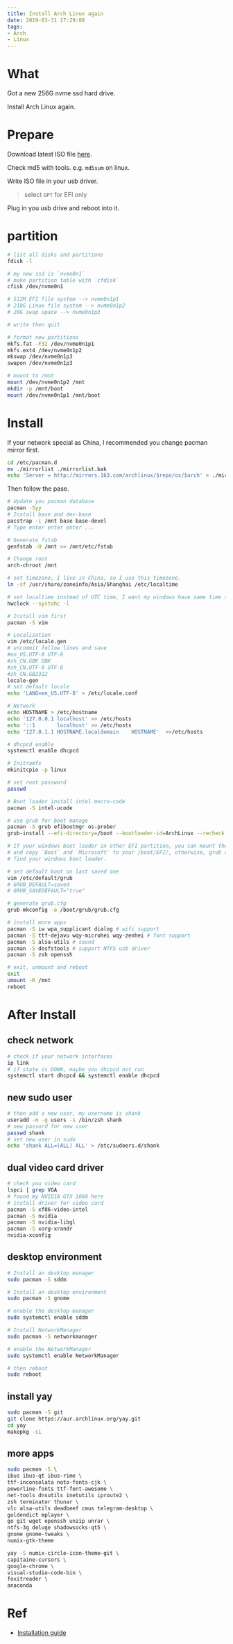 ```yaml
---
title: Install Arch Linux again
date: 2019-03-31 17:29:08
tags:
- Arch
- Linux
---
```


# What

Got a new 256G nvme ssd hard drive.

Install Arch Linux again.

<!--more-->

# Prepare

Download latest ISO file [here](https://www.archlinux.org/download/).

Check md5 with tools. e.g. `md5sum`  on linux.

Write ISO file in your usb driver.
> select `GPT` for EFI only

Plug in you usb drive and reboot into it.

# partition

```sh
# list all disks and partitions
fdisk -l

# my new ssd is `nvme0n1`
# make partition table with `cfdisk`
cfisk /dev/nvme0n1

# 512M EFI file system --> nvme0n1p1
# 218G Linux file system --> nvme0n1p2
# 20G swap space --> nvme0n1p3

# write then quit

# format new partitions
mkfs.fat -F32 /dev/nvme0n1p1
mkfs.ext4 /dev/nvme0n1p2
mkswap /dev/nvme0n1p3
swapon /dev/nvme0n1p3

# mount to /mnt
mount /dev/nvme0n1p2 /mnt
mkdir -p /mnt/boot
mount /dev/nvme0n1p1 /mnt/boot
```

# Install

If your network special as China, I recommended you change pacman mirror first.

```sh
cd /etc/pacman.d
mv ./mirrorlist ./mirrorlist.bak
echo 'Server = http://mirrors.163.com/archlinux/$repo/os/$arch' > ./mirrorlist
```

Then follow the pase.

```sh
# Update you pacman database
pacman -Syy
# Install base and dev-base
pacstrap -i /mnt base base-devel
# Type enter enter enter ...

# Generate fstab
genfstab -U /mnt >> /mnt/etc/fstab

# Change root
arch-chroot /mnt

# set timezone, I live in China, so I use this timezone.
ln -sf /usr/share/zoneinfo/Asia/Shanghai /etc/localtime

# set localtime instead of UTC time, I want my windows have same time set.
hwclock --systohc -l

# Install vim first
pacman -S vim

# Localization
vim /etc/locale.gen
# uncommit follow lines and save
#en_US.UTF-8 UTF-8
#zh_CN.GBK GBK
#zh_CN.UTF-8 UTF-8
#zh_CN.GB2312
locale-gen
# set default locale
echo 'LANG=en_US.UTF-8' > /etc/locale.conf

# Network
echo HOSTNAME > /etc/hostname
echo '127.0.0.1	localhost' >> /etc/hosts
echo '::1		localhost' >> /etc/hosts
echo '127.0.1.1	HOSTNAME.localdomain	HOSTNAME'  >>/etc/hosts

# dhcpcd enable
systemctl enable dhcpcd

# Initramfs
mkinitcpio -p linux

# set root password
passwd

# Boot loader install intel mocro-code
pacman -S intel-ucode

# use grub for boot manage
pacman -S grub efibootmgr os-prober
grub-install --efi-directory=/boot --bootloader-id=ArchLinux --recheck

# If your windows boot loader in other EFI partition, you can mount the partition,
# and copy `Boot` and `Microsoft` to your /boot/EFI/, otherwise, grub can not
# find your windows boot loader.

# set default boot on last saved one
vim /etc/default/grub
# GRUB_DEFAULT=saved
# GRUB_SAVEDEFAULT="true"

# generate grub.cfg
grub-mkconfig -o /boot/grub/grub.cfg

# install more apps
pacman -S iw wpa_supplicant dialog # wifi support
pacman -S ttf-dejavu wqy-microhei wqy-zenhei # font support
pacman -S alsa-utils # sound
pacman -S dosfstools # support NTFS usb driver
pacman -S zsh openssh

# exit, unmount and reboot
exit
umount -R /mnt
reboot
```

# After Install

## check network

```sh
# check if your network interfaces
ip link
# if state is DOWN, maybe you dhcpcd not run
systemctl start dhcpcd && systemctl enable dhcpcd
```

## new sudo user

```sh
# then add a new user, my username is shank
useradd -m -g users -s /bin/zsh shank
# new passord for new user
passwd shank
# set new user in sudo
echo 'shank ALL=(ALL) ALL' > /etc/sudoers.d/shank
```

## dual video card driver

```sh
# check you video card
lspci | grep VGA
# found my NVIDIA GTX 1060 here
# install driver for video card
pacman -S xf86-video-intel
pacman -S nvidia
pacman -S nvidia-libgl
pacman -S xorg-xrandr
nvidia-xconfig
```

## desktop environment

```sh
# Install an desktop manager
sudo pacman -S sddm

# Install an desktop environment
sudo pacman -S gnome

# enable the desktop manager
sudo systemctl enable sddm

# Install NetworkManager
sudo pacman -S networkmanager

# enable the NetworkManager
sudo systemctl enable NetworkManager

# then reboot
sudo reboot
```

## install yay

```sh
sudo pacman -S git
git clone https://aur.archlinux.org/yay.git
cd yay
makepkg -si
```

## more apps

```sh
sudo pacman -S \
ibus ibus-qt ibus-rime \
ttf-inconsolata noto-fonts-cjk \
powerline-fonts ttf-font-awesome \
net-tools dnsutils inetutils iproute2 \
zsh terminator thunar \
vlc alsa-utils deadbeef cmus telegram-desktop \
goldendict mplayer \
go git wget openssh unzip unrar \
ntfs-3g deluge shadowsocks-qt5 \
gnome gnome-tweaks \
numix-gtk-theme

yay -S numix-circle-icon-theme-git \
capitaine-cursors \
google-chrome \
visual-studio-code-bin \
foxitreader \
anaconda
```

# Ref

* [Installation guide](https://wiki.archlinux.org/index.php/EFI_system_partition)

